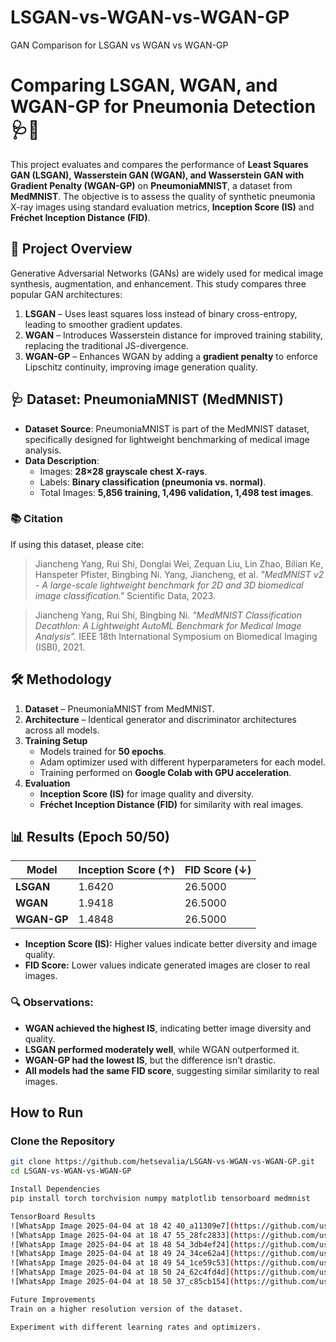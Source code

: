 # LSGAN-vs-WGAN-vs-WGAN-GP
GAN Comparison for LSGAN vs WGAN vs WGAN-GP
# Comparing LSGAN, WGAN, and WGAN-GP for Pneumonia Detection 🩺🧠  

This project evaluates and compares the performance of **Least Squares GAN (LSGAN), Wasserstein GAN (WGAN), and Wasserstein GAN with Gradient Penalty (WGAN-GP)** on **PneumoniaMNIST**, a dataset from **MedMNIST**. The objective is to assess the quality of synthetic pneumonia X-ray images using standard evaluation metrics, **Inception Score (IS)** and **Fréchet Inception Distance (FID)**.  

## 📌 Project Overview  
Generative Adversarial Networks (GANs) are widely used for medical image synthesis, augmentation, and enhancement. This study compares three popular GAN architectures:  

1. **LSGAN** – Uses least squares loss instead of binary cross-entropy, leading to smoother gradient updates.  
2. **WGAN** – Introduces Wasserstein distance for improved training stability, replacing the traditional JS-divergence.  
3. **WGAN-GP** – Enhances WGAN by adding a **gradient penalty** to enforce Lipschitz continuity, improving image generation quality.  

## 🩺 Dataset: PneumoniaMNIST (MedMNIST)  

- **Dataset Source**: PneumoniaMNIST is part of the MedMNIST dataset, specifically designed for lightweight benchmarking of medical image analysis.  
- **Data Description**:  
  - Images: **28×28 grayscale chest X-rays**.  
  - Labels: **Binary classification (pneumonia vs. normal)**.  
  - Total Images: **5,856 training, 1,496 validation, 1,498 test images**.  

### 📚 Citation  
If using this dataset, please cite:  
> Jiancheng Yang, Rui Shi, Donglai Wei, Zequan Liu, Lin Zhao, Bilian Ke, Hanspeter Pfister, Bingbing Ni. Yang, Jiancheng, et al. *"MedMNIST v2 - A large-scale lightweight benchmark for 2D and 3D biomedical image classification."* Scientific Data, 2023.  

> Jiancheng Yang, Rui Shi, Bingbing Ni. *"MedMNIST Classification Decathlon: A Lightweight AutoML Benchmark for Medical Image Analysis".* IEEE 18th International Symposium on Biomedical Imaging (ISBI), 2021.  

## 🛠️ Methodology  

1. **Dataset** – PneumoniaMNIST from MedMNIST.  
2. **Architecture** – Identical generator and discriminator architectures across all models.  
3. **Training Setup**  
   - Models trained for **50 epochs**.  
   - Adam optimizer used with different hyperparameters for each model.  
   - Training performed on **Google Colab with GPU acceleration**.  
4. **Evaluation**  
   - **Inception Score (IS)** for image quality and diversity.  
   - **Fréchet Inception Distance (FID)** for similarity with real images.  

## 📊 Results (Epoch 50/50)  

| Model   | Inception Score (↑)  | FID Score (↓)  |  
|---------|----------------|------------|  
| **LSGAN**   | 1.6420  | 26.5000  |  
| **WGAN**    | 1.9418  | 26.5000  |  
| **WGAN-GP** | 1.4848  | 26.5000  |  

- **Inception Score (IS):** Higher values indicate better diversity and image quality.  
- **FID Score:** Lower values indicate generated images are closer to real images.  

### 🔍 **Observations:**  
- **WGAN achieved the highest IS**, indicating better image diversity and quality.  
- **LSGAN performed moderately well**, while WGAN outperformed it.  
- **WGAN-GP had the lowest IS**, but the difference isn’t drastic.  
- **All models had the same FID score**, suggesting similar similarity to real images.    

## How to Run  

### **Clone the Repository**  
```bash
git clone https://github.com/hetsevalia/LSGAN-vs-WGAN-vs-WGAN-GP.git
cd LSGAN-vs-WGAN-vs-WGAN-GP

Install Dependencies
pip install torch torchvision numpy matplotlib tensorboard medmnist

TensorBoard Results
![WhatsApp Image 2025-04-04 at 18 42 40_a11309e7](https://github.com/user-attachments/assets/e8cab40c-f4a2-4aa1-85f6-0437857dc195)
![WhatsApp Image 2025-04-04 at 18 47 55_28fc2833](https://github.com/user-attachments/assets/7f87e0e1-c805-4f38-878b-57bce8908361)
![WhatsApp Image 2025-04-04 at 18 48 54_3db4ef24](https://github.com/user-attachments/assets/b9b01933-821d-4922-b2ba-284c175bbc14)
![WhatsApp Image 2025-04-04 at 18 49 24_34ce62a4](https://github.com/user-attachments/assets/ab8adaca-de31-4b05-ae9d-d87f1aeac6bd)
![WhatsApp Image 2025-04-04 at 18 49 54_1ce59c53](https://github.com/user-attachments/assets/17d59931-5128-4a59-9a27-ad2bf364ec48)
![WhatsApp Image 2025-04-04 at 18 50 24_62c4fd4d](https://github.com/user-attachments/assets/be30c7e5-df75-44af-a850-ec5778d02915)
![WhatsApp Image 2025-04-04 at 18 50 37_c85cb154](https://github.com/user-attachments/assets/4abadc3c-4520-4d5d-bc83-f83e96a099bd)

Future Improvements
Train on a higher resolution version of the dataset.

Experiment with different learning rates and optimizers.









